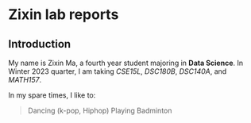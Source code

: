 # Zixin lab reports
## Introduction
My name is Zixin Ma, a fourth year student majoring in **Data Science**. In Winter 2023 quarter, I am taking *CSE15L*, *DSC180B*, *DSC140A*, and *MATH157*.

In my spare times, I like to:
> Dancing (k-pop, Hiphop)
> Playing Badminton
